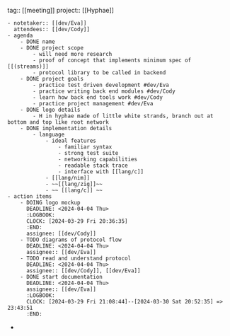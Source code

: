 tag:: [[meeting]] 
project:: [[Hyphae]]

	- notetaker:: [[dev/Eva]] 
	  attendees:: [[dev/Cody]]
	- agenda
		- DONE name
		- DONE project scope
			- will need more research
			- proof of concept that implements minimum spec of [[(streams)]]
			- protocol library to be called in backend
		- DONE project goals
			- practice test driven development #dev/Eva
			- practice writing back end modules #dev/Cody
			- learn how back end tools work #dev/Cody
			- practice project management #dev/Eva
		- DONE logo details
			- H in hyphae made of little white strands, branch out at bottom and top like root network
		- DONE implementation details
			- language
				- ideal features
					- familiar syntax
					- strong test suite
					- networking capabilities
					- readable stack trace
					- interface with [[lang/c]]
				- [[lang/nim]]
				- ~~[[lang/zig]]~~
				- ~~ [[lang/c]] ~~
	- action items
		- DOING logo mockup
		  DEADLINE: <2024-04-04 Thu>
		  :LOGBOOK:
		  CLOCK: [2024-03-29 Fri 20:36:35]
		  :END:
		  assignee: [[dev/Cody]]
		- TODO diagrams of protocol flow
		  DEADLINE: <2024-04-04 Thu>
		  assignee:: [[dev/Eva]]
		- TODO read and understand protocol
		  DEADLINE: <2024-04-04 Thu>
		  assignee:: [[dev/Cody]], [[dev/Eva]]
		- DONE start documentation
		  DEADLINE: <2024-04-04 Thu>
		  assignee:: [[dev/Eva]]
		  :LOGBOOK:
		  CLOCK: [2024-03-29 Fri 21:08:44]--[2024-03-30 Sat 20:52:35] =>  23:43:51
		  :END:
-